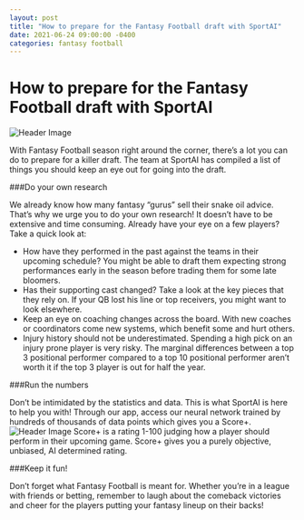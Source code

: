 ```yaml
---
layout: post
title: "How to prepare for the Fantasy Football draft with SportAI"
date: 2021-06-24 09:00:00 -0400
categories: fantasy football
---
```

# How to prepare for the Fantasy Football draft with SportAI
![Header Image]({{site.baseurl}}/assets/images-posts/sportai-nfl-bw.png)

With Fantasy Football season right around the corner, there’s a lot you can do to prepare for a killer draft. The team at SportAI has compiled a list of things you should keep an eye out for going into the draft.

###Do your own research

We already know how many fantasy “gurus” sell their snake oil advice. That’s why we urge you to do your own research! It doesn’t have to be extensive and time consuming. Already have your eye on a few players? Take a quick look at:
-	How have they performed in the past against the teams in their upcoming schedule? You might be able to draft them expecting strong performances early in the season before trading them for some late bloomers.
-	Has their supporting cast changed? Take a look at the key pieces that they rely on. If your QB lost his line or top receivers, you might want to look elsewhere.
-	Keep an eye on coaching changes across the board. With new coaches or coordinators come new systems, which benefit some and hurt others.
-	Injury history should not be underestimated. Spending a high pick on an injury prone player is very risky. The marginal differences between a top 3 positional performer compared to a top 10 positional performer aren’t worth it if the top 3 player is out for half the year.

###Run the numbers

Don’t be intimidated by the statistics and data. This is what SportAI is here to help you with! Through our app, access our neural network trained by hundreds of thousands of data points which gives you a Score+.
![Header Image]({{site.baseurl}}/assets/images-posts/score.png)
Score+ is a rating 1-100 judging how a player should perform in their upcoming game. Score+ gives you a purely objective, unbiased, AI determined rating.

###Keep it fun!

Don’t forget what Fantasy Football is meant for. Whether you’re in a league with friends or betting, remember to laugh about the comeback victories and cheer for the players putting your fantasy lineup on their backs!
